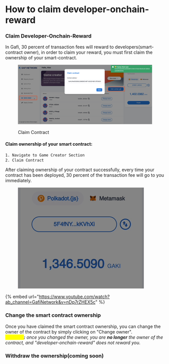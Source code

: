 # How to claim developer-onchain-reward

### Claim Developer-Onchain-Reward

In Gafi, 30 percent of transaction fees will reward to developers(smart-contract owner), in order to claim your reward, you must first claim the ownership of your smart-contract.

<figure><img src="../.gitbook/assets/claim-game-creator.png" alt=""><figcaption><p>Claim Contract</p></figcaption></figure>

#### Claim ownership of your smart contract:

```
1. Navigate to Game Creator Section
2. Claim Contract
```

After claiming ownership of your contract successfully, every time your contract has been deployed, 30 percent of the transaction fee will go to you immediately.

<figure><img src="../.gitbook/assets/onchain-reward.gif" alt=""><figcaption></figcaption></figure>

{% embed url="https://www.youtube.com/watch?ab_channel=GafiNetwork&v=nDp7rZHEX5c" %}

### Change the smart contract ownership

Once you have claimed the smart contract ownership, you can change the owner of the contract by simply clicking on "Change owner".\
_<mark style="color:yellow;">**Warning**</mark>**:** once you changed the owner, you are **no longer** the owner of the contract, and "developer-onchain-reward" does not reward you._

### Withdraw the ownership(coming soon)
